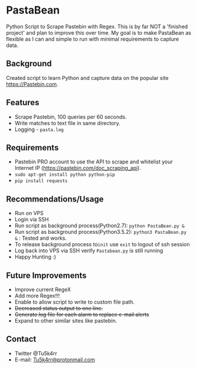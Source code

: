 # PastaBean
Python Script to Scrape Pastebin with Regex. This is by far  NOT a 'finished project' and plan to improve this over time.
My goal is to make PastaBean as flexible as I can and simple to run with minimal requirements to capture data.

## Background
Created script to learn Python and capture data on the popular site https://Pastebin.com.

## Features
- Scrape Pastebin, 100 queries per 60 seconds.
- Write matches to text file in same directory.
- Logging  - `pasta.log`

## Requirements
- Pastebin PRO account to use the API to scrape and whitelist your Internet IP (https://pastebin.com/doc_scraping_api).
- `sudo apt-get install python python-pip`
- `pip install requests`

## Recommendations/Usage
- Run on VPS
- Login via SSH
- Run script as background process(Python2.7): `python PastaBean.py &`
- Run script as background process(Python3.5.2): `python3 PastaBean.py &` : Tested and works.
- To release background process to`init` use `exit` to logout of ssh session
- Log back into VPS via SSH verify `Pastabean.py` is still running 
- Happy Hunting :)

## Future Improvements 
- Improve current RegeX
- Add more Regex!!!
- Enable to allow script to write to custom file path.
- ~~Decreased status output to one line.~~
- ~~Generate log file for each alarm to replace e-mail alerts~~
- Expand to other similar sites like pastebin.



## Contact
- Twitter @Tu5k4rr
- E-mail: Tu5k4rr@protonmail.com


